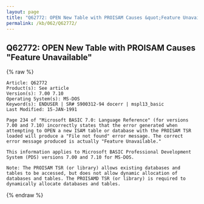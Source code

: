 ```yaml
---
layout: page
title: "Q62772: OPEN New Table with PROISAM Causes &quot;Feature Unavailable&quot;"
permalink: /kb/062/Q62772/
---
```


## Q62772: OPEN New Table with PROISAM Causes &quot;Feature Unavailable&quot;

{% raw %}

	Article: Q62772
	Product(s): See article
	Version(s): 7.00 7.10
	Operating System(s): MS-DOS
	Keyword(s): ENDUSER | SR# S900312-94 docerr | mspl13_basic
	Last Modified: 15-JAN-1991
	
	Page 234 of "Microsoft BASIC 7.0: Language Reference" (for versions
	7.00 and 7.10) incorrectly states that the error generated when
	attempting to OPEN a new ISAM table or database with the PROISAM TSR
	loaded will produce a "File not found" error message. The correct
	error message produced is actually "Feature Unavailable."
	
	This information applies to Microsoft BASIC Professional Development
	System (PDS) versions 7.00 and 7.10 for MS-DOS.
	
	Note: The PROISAM TSR (or library) allows existing databases and
	tables to be accessed, but does not allow dynamic allocation of
	databases and tables. The PROISAMD TSR (or library) is required to
	dynamically allocate databases and tables.

{% endraw %}
